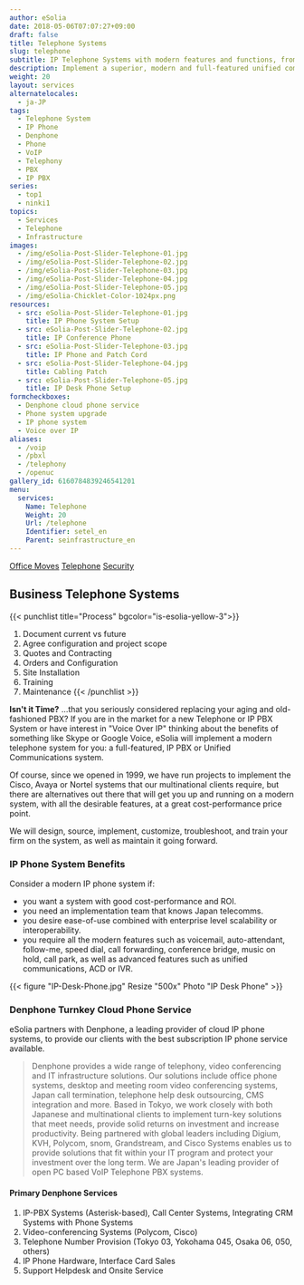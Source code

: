 ```yaml
---
author: eSolia
date: 2018-05-06T07:07:27+09:00
draft: false
title: Telephone Systems
slug: telephone
subtitle: IP Telephone Systems with modern features and functions, from eSolia
description: Implement a superior, modern and full-featured unified communications IP telephone system, to reduce your costs and increase your efficiency. Cloud phone subscription service available. - from eSolia Inc.
weight: 20
layout: services
alternatelocales:
  - ja-JP
tags:
  - Telephone System
  - IP Phone
  - Denphone
  - Phone
  - VoIP
  - Telephony
  - PBX
  - IP PBX
series:
  - top1
  - ninki1
topics:
  - Services
  - Telephone
  - Infrastructure
images:
  - /img/eSolia-Post-Slider-Telephone-01.jpg
  - /img/eSolia-Post-Slider-Telephone-02.jpg
  - /img/eSolia-Post-Slider-Telephone-03.jpg
  - /img/eSolia-Post-Slider-Telephone-04.jpg
  - /img/eSolia-Post-Slider-Telephone-05.jpg
  - /img/eSolia-Chicklet-Color-1024px.png
resources:
  - src: eSolia-Post-Slider-Telephone-01.jpg
    title: IP Phone System Setup
  - src: eSolia-Post-Slider-Telephone-02.jpg
    title: IP Conference Phone
  - src: eSolia-Post-Slider-Telephone-03.jpg
    title: IP Phone and Patch Cord
  - src: eSolia-Post-Slider-Telephone-04.jpg
    title: Cabling Patch
  - src: eSolia-Post-Slider-Telephone-05.jpg
    title: IP Desk Phone Setup
formcheckboxes:
  - Denphone cloud phone service
  - Phone system upgrade
  - IP phone system
  - Voice over IP
aliases:
  - /voip
  - /pbxl
  - /telephony
  - /openuc
gallery_id: 6160784839246541201
menu:
  services:
    Name: Telephone
    Weight: 20
    Url: /telephone
    Identifier: setel_en
    Parent: seinfrastructure_en
---
```


<div class="buttons has-addons is-hidden-tablet">
  <a class="button" href="/infrastructure"><span class="icon"><i class="fas fa-anchor"></i></span></a>
  <a class="button" href="/office-moves">Office Moves</a>
  <a class="button is-active" href="/telephone">Telephone</a>
  <a class="button" href="/security">Security</a>
</div>

## Business Telephone Systems

{{< punchlist title="Process" bgcolor="is-esolia-yellow-3">}}
1. Document current vs future
1. Agree configuration and project scope
1. Quotes and Contracting
1. Orders and Configuration
1. Site Installation
1. Training
1. Maintenance
{{< /punchlist >}}

**Isn't it Time?** ...that you seriously considered replacing your aging and old-fashioned PBX? If you are in the market for a new Telephone or IP PBX System or have interest in "Voice Over IP" thinking about the benefits of something like Skype or Google Voice, eSolia will implement a modern telephone system for you: a full-featured, IP PBX or Unified Communications system.

Of course, since we opened in 1999, we have run projects to implement the Cisco, Avaya or Nortel systems that our multinational clients require, but there are alternatives out there that will get you up and running on a modern system, with all the desirable features, at a great cost-performance price point.

We will design, source, implement, customize, troubleshoot, and train your firm on the system, as well as maintain it going forward.

### IP Phone System Benefits

Consider a modern IP phone system if:

* you want a system with good cost-performance and ROI.
* you need an implementation team that knows Japan telecomms.
* you desire ease-of-use combined with enterprise level scalability or interoperability.
* you require all the modern features such as voicemail, auto-attendant, follow-me, speed dial, call forwarding, conference bridge, music on hold, call park, as well as advanced features such as unified communications, ACD or IVR.

{{< figure "IP-Desk-Phone.jpg" Resize "500x" Photo "IP Desk Phone" >}}

### Denphone Turnkey Cloud Phone Service

eSolia partners with Denphone, a leading provider of cloud IP phone systems, to provide our clients with the best subscription IP phone service available.

> Denphone provides a wide range of telephony, video conferencing and IT infrastructure solutions. Our solutions include office phone systems, desktop and meeting room video conferencing systems, Japan call termination, telephone help desk outsourcing, CMS integration and more. Based in Tokyo, we work closely with both Japanese and multinational clients to implement turn-key solutions that meet needs, provide solid returns on investment and increase productivity. Being partnered with global leaders including Digium, KVH, Polycom, snom, Grandstream, and Cisco Systems enables us to provide solutions that fit within your IT program and protect your investment over the long term. We are Japan's leading provider of open PC based VoIP Telephone PBX systems.

#### Primary Denphone Services

1. IP-PBX Systems (Asterisk-based), Call Center Systems, Integrating CRM Systems with Phone Systems
1. Video-conferencing Systems (Polycom, Cisco)
1. Telephone Number Provision (Tokyo 03, Yokohama 045, Osaka 06, 050, others)
1. IP Phone Hardware, Interface Card Sales
1. Support Helpdesk and Onsite Service
